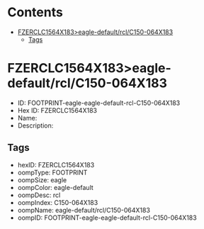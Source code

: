 



Contents
========

* [FZERCLC1564X183>eagle-default/rcl/C150-064X183](#fzerclc1564x183eagle-defaultrclc150-064x183)
	* [Tags](#tags)

# FZERCLC1564X183>eagle-default/rcl/C150-064X183

- ID: FOOTPRINT-eagle-eagle-default-rcl-C150-064X183
- Hex ID: FZERCLC1564X183
- Name: 
- Description: 

## Tags

- hexID: FZERCLC1564X183
- oompType: FOOTPRINT
- oompSize: eagle
- oompColor: eagle-default
- oompDesc: rcl
- oompIndex: C150-064X183
- oompName: eagle-default/rcl/C150-064X183
- oompID: FOOTPRINT-eagle-eagle-default-rcl-C150-064X183
